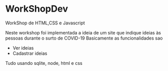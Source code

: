 # WorkShopDev
WorkShop de HTML,CSS e Javascript

Neste workshop foi implementada a ideia de um site que indique ideias às pessoas durante o surto de COVID-19
Basicamente as funcionalidades sao
  * Ver ideias
  * Cadastrar ideias

Tudo usando sqlite, node, html e css
